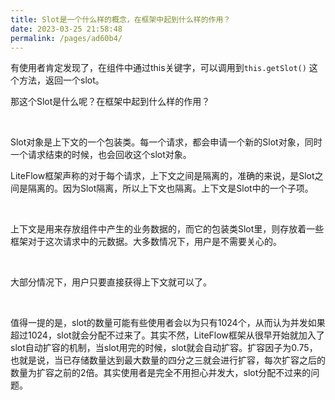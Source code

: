 ```yaml
---
title: Slot是一个什么样的概念，在框架中起到什么样的作用？
date: 2023-03-25 21:58:48
permalink: /pages/ad60b4/
---
```


有使用者肯定发现了，在组件中通过this关键字，可以调用到`this.getSlot()` 这个方法，返回一个slot。

那这个Slot是什么呢？在框架中起到什么样的作用？

<br>

Slot对象是上下文的一个包装类。每一个请求，都会申请一个新的Slot对象，同时一个请求结束的时候，也会回收这个slot对象。

LiteFlow框架声称的对于每个请求，上下文之间是隔离的，准确的来说，是Slot之间是隔离的。因为Slot隔离，所以上下文也隔离。上下文是Slot中的一个子项。

<br>

上下文是用来存放组件中产生的业务数据的，而它的包装类Slot里，则存放着一些框架对于这次请求中的元数据。大多数情况下，用户是不需要关心的。

<br>

大部分情况下，用户只要直接获得上下文就可以了。

<br>

值得一提的是，slot的数量可能有些使用者会以为只有1024个，从而认为并发如果超过1024，slot就会分配不过来了。其实不然，LiteFlow框架从很早开始就加入了slot自动扩容的机制，当slot用完的时候，slot就会自动扩容。扩容因子为0.75，也就是说，当已存储数量达到最大数量的四分之三就会进行扩容，每次扩容之后的数量为扩容之前的2倍。其实使用者是完全不用担心并发大，slot分配不过来的问题。
